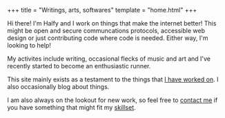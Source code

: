 +++
title = "Writings, arts, softwares"
template = "home.html"
+++

Hi there! I'm Halfy and I work on things that make the internet better! This might be
open and secure communcations protocols, accessible web design or just contributing
code where code is needed. Either way, I'm looking to help!

My activites include writing, occasional flecks of music and art and I've recently
started to become an enthusiastic runner.

This site mainly exists as a testament to the things that [I have worked on](/works).
I also occasionally blog about things.

I am also always on the lookout for new work, so feel free to [contact me](/contact)
if you have something that might fit my [skillset](/hireme).